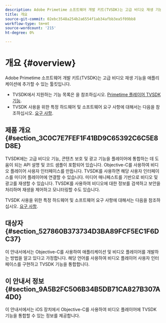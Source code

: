 ```yaml
---
description: Adobe Primetime 소프트웨어 개발 키트(TVSDK)는 고급 비디오 재생 기능을 애플리케이션에 추가할 수 있는 툴킷입니다.
title: 개요
source-git-commit: 02ebc3548a254b2a6554f1ab34afbb3ea5f09bb8
workflow-type: tm+mt
source-wordcount: '215'
ht-degree: 0%

---
```


# 개요 {#overview}

Adobe Primetime 소프트웨어 개발 키트(TVSDK)는 고급 비디오 재생 기능을 애플리케이션에 추가할 수 있는 툴킷입니다.

* TVSDK에서 지원하는 기능 목록은 을 참조하십시오. [Primetime 플레이어 TVSDK 기능](../c-psdk-ios-1.4-overview/c-psdk-ios-1.4-overview-of-the-player.md).
* TVSDK 사용을 위한 특정 하드웨어 및 소프트웨어 요구 사항에 대해서는 다음을 참조하십시오. [요구 사항](../c-psdk-ios-1.4-overview/c-psdk-ios-1.4-requirements.md).

## 제품 개요 {#section_3C0C7E7FEF1F41BD9C65392C6C5E8D8E}

TVSDK에는 고급 비디오 기능, 콘텐츠 보호 및 광고 기능을 플레이어에 통합하는 데 도움이 되는 API 설명 및 코드 샘플이 포함되어 있습니다. Objective-C를 사용하여 비디오 플레이어 사용자 인터페이스를 만듭니다. TVSDK를 사용하면 해당 사용자 인터페이스를 미디어 플레이어에 연결할 수 있습니다. 미디어 매니페스트를 기반으로 비디오 및 광고를 재생할 수 있습니다. TVSDK를 사용하여 비디오에 대한 정보를 검색하고 보안을 처리하며 재생을 제어하고 모니터링할 수도 있습니다.

TVSDK 사용을 위한 특정 하드웨어 및 소프트웨어 요구 사항에 대해서는 다음을 참조하십시오. [요구 사항](../c-psdk-ios-1.4-overview/c-psdk-ios-1.4-requirements.md).

## 대상자 {#section_527860B373734D3BA89FCF5EC1F6DC37}

이 안내서에서는 Objective-C를 사용하여 애플리케이션 및 비디오 플레이어를 개발하는 방법을 알고 있다고 가정합니다. 해당 언어를 사용하여 비디오 플레이어 사용자 인터페이스를 구현하고 TVSDK 기능을 통합합니다.

## 이 안내서 정보 {#section_9A5B2FC506B34B5DB71CA827B307A4D0}

이 안내서에서는 iOS 장치에서 Objective-C를 사용하여 비디오 플레이어에 TVSDK 기능을 통합할 수 있는 정보를 제공합니다.
